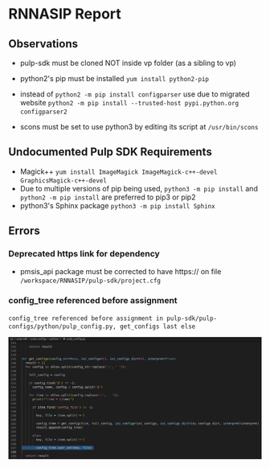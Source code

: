# RNNASIP Report

## Observations

- pulp-sdk must be cloned NOT inside vp folder (as a sibling to vp)

- python2's pip must be installed `yum install python2-pip`
- instead of `python2 -m pip install configparser` use due to migrated website `python2 -m pip install --trusted-host pypi.python.org configparser2`
- scons must be set to use python3 by editing its script at `/usr/bin/scons`

## Undocumented Pulp SDK Requirements

- Magick++ `yum install ImageMagick ImageMagick-c++-devel GraphicsMagick-c++-devel`
- Due to multiple versions of pip being used, `python3 -m pip install` and `python2 -m pip install` are preferred to pip3 or pip2  
- python3's Sphinx package `python3 -m pip install Sphinx`

## Errors

### Deprecated https link for dependency

- pmsis_api package must be corrected to have https:// on file `/workspace/RNNASIP/pulp-sdk/project.cfg`

### config_tree referenced before assignment
```
config_tree referenced before assignment in pulp-sdk/pulp-configs/python/pulp_config.py, get_configs last else
```
![image](./images/config_tree_before_assignment.png)

